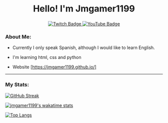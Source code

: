 <div id="header" align="center">
    <h1 align="center">Hello! I'm Jmgamer1199</h1>
    <h3 align="center"><h3>
</div>

<div id="badges" align="center">
    <a href="https://www.twitch.tv/jmgamer1199">
        <img src="https://img.shields.io/twitch/status/jmgamer1199?color=purple&logo=twitch&style=for-the-badge" alt="Twitch Badge" />
    </a>
    <a href="https://youtube.com/@_JmGamer1199_">
        <img src="https://img.shields.io/youtube/channel/subscribers/UC1iMboXYN9ED1x0eAmQoGIw?logo=youtube&style=for-the-badge" alt="YouTube Badge" />
    </a>
</div>

### About Me:

- Currently I only speak Spanish, although I would like to learn English.

- I'm learning html, css and python

- Website [https://jmgamer1199.github.io/]

---

### My Stats:

[![GitHub Streak](http://github-readme-streak-stats.herokuapp.com?user=jmgamer1199&theme=vue-dark&date_format=j%20M%5B%20Y%5D)](https://git.io/streak-stats)

[![jmgamer1199's wakatime stats](https://github-readme-stats.vercel.app/api/wakatime?username=Jmgamer1199)](https://github.com/jmgamer1199/github-readme-stats)

[![Top Langs](https://github-readme-stats.vercel.app/api/top-langs/?username=jmgamer1199&layout=default&theme=dark)](https://github.com/jmgamer1199/github-readme-stats)